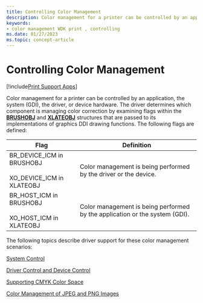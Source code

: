 ```yaml
---
title: Controlling Color Management
description: Color management for a printer can be controlled by an application, the system (GDI), the driver, or device hardware.
keywords:
- color management WDK print , controlling
ms.date: 01/27/2023
ms.topic: concept-article
---
```


# Controlling Color Management

[!include[Print Support Apps](../includes/print-support-apps.md)]

Color management for a printer can be controlled by an application, the system (GDI), the driver, or device hardware. The driver determines which component is managing color correction by examining flags within the [**BRUSHOBJ**](/windows/win32/api/winddi/ns-winddi-brushobj) and [**XLATEOBJ**](/windows/win32/api/winddi/ns-winddi-xlateobj) structures that are passed to its implementations of graphics DDI drawing functions. The following flags are defined:

| Flag | Definition |
|---|---|
| BR_DEVICE_ICM in BRUSHOBJ<br><br>XO_DEVICE_ICM in XLATEOBJ | Color management is being performed by the driver or the device. |
| BR_HOST_ICM in BRUSHOBJ<br><br>XO_HOST_ICM in XLATEOBJ | Color management is being performed by the application or the system (GDI). |

The following topics describe driver support for these color management scenarios:

[System Control](system-control.md)

[Driver Control and Device Control](driver-control-and-device-control.md)

[Supporting CMYK Color Space](supporting-cmyk-color-space.md)

[Color Management of JPEG and PNG Images](color-management-of-jpeg-and-png-images.md)
